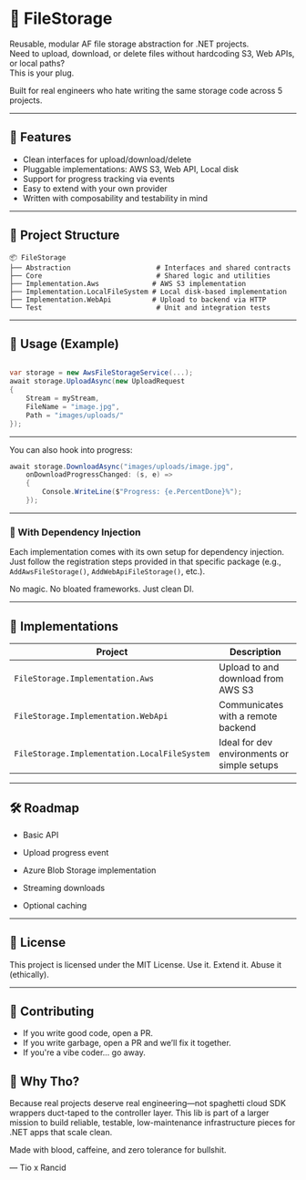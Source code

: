 # 🧾 FileStorage

Reusable, modular AF file storage abstraction for .NET projects.  
Need to upload, download, or delete files without hardcoding S3, Web APIs, or local paths?  
This is your plug.

Built for real engineers who hate writing the same storage code across 5 projects.

---

## 🔧 Features

- Clean interfaces for upload/download/delete
- Pluggable implementations: AWS S3, Web API, Local disk
- Support for progress tracking via events
- Easy to extend with your own provider
- Written with composability and testability in mind

---

## 📁 Project Structure
```
📦 FileStorage
├── Abstraction                     # Interfaces and shared contracts
├── Core                            # Shared logic and utilities
├── Implementation.Aws             # AWS S3 implementation
├── Implementation.LocalFileSystem # Local disk-based implementation
├── Implementation.WebApi          # Upload to backend via HTTP
└── Test                            # Unit and integration tests
```
---

## 🚀 Usage (Example)

```csharp

var storage = new AwsFileStorageService(...);
await storage.UploadAsync(new UploadRequest
{
    Stream = myStream,
    FileName = "image.jpg",
    Path = "images/uploads/"
});


```

---

You can also hook into progress:

```csharp
await storage.DownloadAsync("images/uploads/image.jpg",
    onDownloadProgressChanged: (s, e) =>
    {
        Console.WriteLine($"Progress: {e.PercentDone}%");
    });

```

---

### 🧩 With Dependency Injection

Each implementation comes with its own setup for dependency injection.  
Just follow the registration steps provided in that specific package (e.g., `AddAwsFileStorage()`, `AddWebApiFileStorage()`, etc.).

No magic. No bloated frameworks. Just clean DI.

---

## 🧪 Implementations

| Project                                      | Description                                 |
| -------------------------------------------- | ------------------------------------------- |
| `FileStorage.Implementation.Aws`             | Upload to and download from AWS S3          |
| `FileStorage.Implementation.WebApi`          | Communicates with a remote backend          |
| `FileStorage.Implementation.LocalFileSystem` | Ideal for dev environments or simple setups |

---

## 🛠️ Roadmap
- Basic API

- Upload progress event

- Azure Blob Storage implementation

- Streaming downloads

- Optional caching

---

## 🧾 License

This project is licensed under the MIT License.
Use it. Extend it. Abuse it (ethically).

---

## 🤝 Contributing

- If you write good code, open a PR.
- If you write garbage, open a PR and we’ll fix it together.
- If you're a vibe coder... go away.

## 🧠 Why Tho?
Because real projects deserve real engineering—not spaghetti cloud SDK wrappers duct-taped to the controller layer.
This lib is part of a larger mission to build reliable, testable, low-maintenance infrastructure pieces for .NET apps that scale clean.

Made with blood, caffeine, and zero tolerance for bullshit.

— Tio x Rancid
